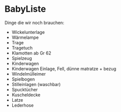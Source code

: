 # BabyListe

Dinge die wir noch brauchen:

* Wickelunterlage
* Wärmelampe
* Trage
* Tragetuch 
* Klamotten ab Gr 62
* Spielzeug
* Kinderwagen
* Kinderwagen Einlage, Fell, dünne matratze + bezug
* Windelmülleimer
* Spielbogen
* Stilleinlagen (waschbar)
* Spucktücher
* Kuscheldecke
* Latze
* Lederhose
